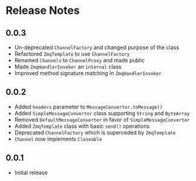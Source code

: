 # Release Notes

## 0.0.3

* Un-deprecated `ChannelFactory` and changed purpose of the class
* Refactored `ZmqTemplate` to use `ChannelFactory`
* Renamed `Channels` to `ChannelProxy` and made public
* Made `ZmqHandlerInvoker` an `internal` class
* Improved method signature matching in `ZmqHandlerInvoker`

## 0.0.2

* Added `headers` parameter to `MessageConverter.toMessage()`
* Added `SimpleMessageConverter` class supporting `String` and `ByteArray`
* Removed `DefaultMessageConverter` in favor of `SimpleMessageConverter`
* Added `ZmqTemplate` class with basic `send()` operations
* Deprecated `ChannelFactory` which is superceded by `ZmqTemplate`
* `Channel` now implements `Closeable`

## 0.0.1

* Initial release
